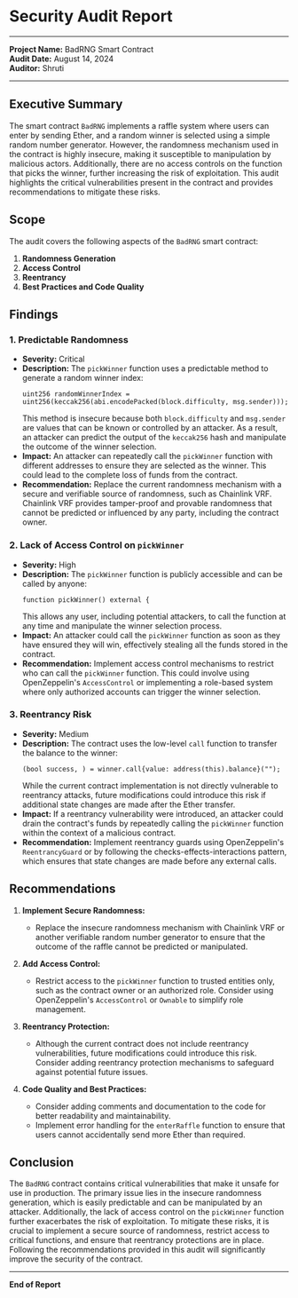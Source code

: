 # **Security Audit Report**

---

**Project Name:** BadRNG Smart Contract  
**Audit Date:** August 14, 2024  
**Auditor:** Shruti

---

## **Executive Summary**

The smart contract `BadRNG` implements a raffle system where users can enter by sending Ether, and a random winner is selected using a simple random number generator. However, the randomness mechanism used in the contract is highly insecure, making it susceptible to manipulation by malicious actors. Additionally, there are no access controls on the function that picks the winner, further increasing the risk of exploitation. This audit highlights the critical vulnerabilities present in the contract and provides recommendations to mitigate these risks.

## **Scope**

The audit covers the following aspects of the `BadRNG` smart contract:
1. **Randomness Generation**
2. **Access Control**
3. **Reentrancy**
4. **Best Practices and Code Quality**

## **Findings**

### **1. Predictable Randomness**
   - **Severity:** Critical
   - **Description:** The `pickWinner` function uses a predictable method to generate a random winner index:
     ```solidity
     uint256 randomWinnerIndex = uint256(keccak256(abi.encodePacked(block.difficulty, msg.sender)));
     ```
     This method is insecure because both `block.difficulty` and `msg.sender` are values that can be known or controlled by an attacker. As a result, an attacker can predict the output of the `keccak256` hash and manipulate the outcome of the winner selection.
   - **Impact:** An attacker can repeatedly call the `pickWinner` function with different addresses to ensure they are selected as the winner. This could lead to the complete loss of funds from the contract.
   - **Recommendation:** Replace the current randomness mechanism with a secure and verifiable source of randomness, such as Chainlink VRF. Chainlink VRF provides tamper-proof and provable randomness that cannot be predicted or influenced by any party, including the contract owner.

### **2. Lack of Access Control on `pickWinner`**
   - **Severity:** High
   - **Description:** The `pickWinner` function is publicly accessible and can be called by anyone:
     ```solidity
     function pickWinner() external {
     ```
     This allows any user, including potential attackers, to call the function at any time and manipulate the winner selection process.
   - **Impact:** An attacker could call the `pickWinner` function as soon as they have ensured they will win, effectively stealing all the funds stored in the contract.
   - **Recommendation:** Implement access control mechanisms to restrict who can call the `pickWinner` function. This could involve using OpenZeppelin's `AccessControl` or implementing a role-based system where only authorized accounts can trigger the winner selection.

### **3. Reentrancy Risk**
   - **Severity:** Medium
   - **Description:** The contract uses the low-level `call` function to transfer the balance to the winner:
     ```solidity
     (bool success, ) = winner.call{value: address(this).balance}("");
     ```
     While the current contract implementation is not directly vulnerable to reentrancy attacks, future modifications could introduce this risk if additional state changes are made after the Ether transfer.
   - **Impact:** If a reentrancy vulnerability were introduced, an attacker could drain the contract's funds by repeatedly calling the `pickWinner` function within the context of a malicious contract.
   - **Recommendation:** Implement reentrancy guards using OpenZeppelin's `ReentrancyGuard` or by following the checks-effects-interactions pattern, which ensures that state changes are made before any external calls.

## **Recommendations**

1. **Implement Secure Randomness:**
   - Replace the insecure randomness mechanism with Chainlink VRF or another verifiable random number generator to ensure that the outcome of the raffle cannot be predicted or manipulated.

2. **Add Access Control:**
   - Restrict access to the `pickWinner` function to trusted entities only, such as the contract owner or an authorized role. Consider using OpenZeppelin's `AccessControl` or `Ownable` to simplify role management.

3. **Reentrancy Protection:**
   - Although the current contract does not include reentrancy vulnerabilities, future modifications could introduce this risk. Consider adding reentrancy protection mechanisms to safeguard against potential future issues.

4. **Code Quality and Best Practices:**
   - Consider adding comments and documentation to the code for better readability and maintainability.
   - Implement error handling for the `enterRaffle` function to ensure that users cannot accidentally send more Ether than required.

## **Conclusion**

The `BadRNG` contract contains critical vulnerabilities that make it unsafe for use in production. The primary issue lies in the insecure randomness generation, which is easily predictable and can be manipulated by an attacker. Additionally, the lack of access control on the `pickWinner` function further exacerbates the risk of exploitation. To mitigate these risks, it is crucial to implement a secure source of randomness, restrict access to critical functions, and ensure that reentrancy protections are in place. Following the recommendations provided in this audit will significantly improve the security of the contract.

---

**End of Report**
